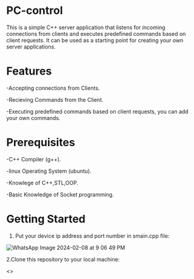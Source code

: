 # PC-control
This is a simple C++ server application that listens for incoming connections from clients and executes predefined commands based on client requests. It can be used as a starting point for creating your own server applications.
# Features
-Accepting connections from Clients.

-Recieving Commands from the Client.

-Executing predefined commands based on client requests, you can add your own commands.
# Prerequisites
-C++ Compiler (g++).

-linux Operating System (ubuntu).

-Knowlege of C++,STL,OOP.

-Basic Knowledge of Socket programming.
# Getting Started
1. Put your device ip address and port number in smain.cpp file:

![WhatsApp Image 2024-02-08 at 9 06 49 PM](https://github.com/AhmedSamir2022/PC-control/assets/115807184/969bcc5d-509e-4b7a-8d7f-95c77921ddc1)

2.Clone this repository to your local machine:

<>

